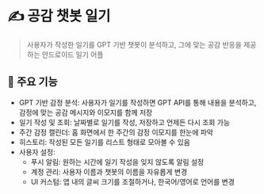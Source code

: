 # ✍️ 공감 챗봇 일기
> 사용자가 작성한 일기를 GPT 기반 챗봇이 분석하고, 그에 맞는 공감 반응을 제공하는 안드로이드 일기 어플

## 📌 주요 기능
- GPT 기반 감정 분석: 사용자가 일기를 작성하면 GPT API를 통해 내용을 분석하고, 감정에 맞는 공감 메시지와 이모지를 함께 저장
- 일기 작성 및 조회: 날짜별로 일기를 작성, 저장하고 언제든 다시 조회 가능
- 주간 감정 캘린더: 홈 화면에서 한 주간의 감정 이모지를 한눈에 파악
- 히스토리: 작성된 모든 일기를 리스트 형태로 모아볼 수 있음
- 사용자 설정:
  - 푸시 알림: 원하는 시간에 일기 작성을 잊지 않도록 알림 설정
  - 계정 관리: 사용자 이름과 챗봇의 이름을 자유롭게 변경
  - UI 커스텀: 앱 내의 글씨 크기를 조절하거나, 한국어/영어로 언어를 변경
